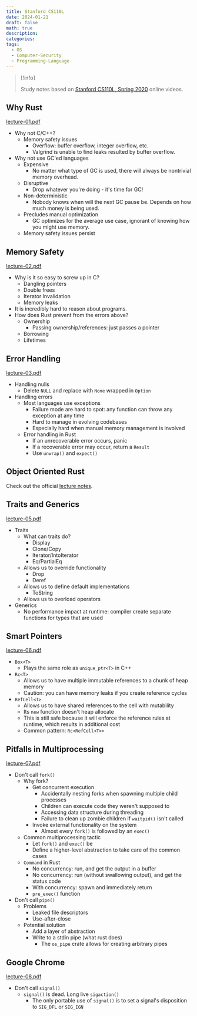 ```yaml
---
title: Stanford CS110L
date: 2024-01-21
draft: false
math: true
description: 
categories: 
tags:
  - OS
  - Computer-Security
  - Programming-Language
---
```



> [!info] 
> 
> Study notes based on [Stanford CS110L, Spring 2020](https://reberhardt.com/cs110l/spring-2020/) online videos.

## Why Rust

[lecture-01.pdf](https://reberhardt.com/cs110l/spring-2020/slides/lecture-01.pdf)

- Why not C/C++?
    - Memory safety issues
        - Overflow: buffer overflow, integer overflow, etc.
        - Valgrind is unable to find leaks resulted by buffer overflow.
- Why not use GC'ed languages
    - Expensive
        - No matter what type of GC is used, there will always be nontrivial memory overhead.
    - Disruptive
        - Drop whatever you're doing - it's time for GC!
    - Non-deterministic
        - Nobody knows when will the next GC pause be. Depends on how much money is being used.
    - Precludes manual optimization
        - GC optimizes for the average use case, ignorant of knowing how you might use memory.
    - Memory safety issues persist

## Memory Safety

[lecture-02.pdf](https://reberhardt.com/cs110l/spring-2020/slides/lecture-02.pdf)

- Why is it so easy to screw up in C?
    - Dangling pointers
    - Double frees
    - Iterator Invalidation
    - Memory leaks
- It is incredibly hard to reason about programs.
- How does Rust prevent from the errors above?
    - Ownership
        - Passing ownership/references: just passes a pointer
    - Borrowing
    - Lifetimes

## Error Handling

[lecture-03.pdf](https://reberhardt.com/cs110l/spring-2020/slides/lecture-03.pdf)

- Handling nulls
    - Delete `NULL` and replace with `None` wrapped in `Option`
- Handling errors
    - Most languages use exceptions
        - Failure mode are hard to spot: any function can throw any exception at any time
        - Hard to manage in evolving codebases
        - Especially hard when manual memory management is involved
    - Error handling in Rust
        - If an unrecoverable error occurs, panic
        - If a recoverable error may occur, return a `Result`
        - Use `unwrap()` and `expect()`

## Object Oriented Rust

Check out the official [lecture notes](https://reberhardt.com/cs110l/spring-2020/lecture-notes/).

## Traits and Generics

[lecture-05.pdf](https://reberhardt.com/cs110l/spring-2020/slides/lecture-05.pdf)

- Traits
    - What can traits do?
        - Display
        - Clone/Copy
        - Iterator/IntoIterator
        - Eq/PartialEq
    - Allows us to override functionality
        - Drop
        - Deref
    - Allows us to define default implementations
        - ToString
    - Allows us to overload operators
- Generics
    - No performance impact at runtime: compiler create separate functions for types that are used

## Smart Pointers

[lecture-06.pdf](https://reberhardt.com/cs110l/spring-2020/slides/lecture-06.pdf)

- `Box<T>`
    - Plays the same role as  `unique_ptr<T>` in C++
- `Rc<T>`
    - Allows us to have multiple immutable references to a chunk of heap memory
    - Caution: you can have memory leaks if you create reference cycles
- `RefCell<T>`
    - Allows us to have shared references to the cell with mutability
    - Its `new` function doesn't heap allocate
    - This is still safe because it will enforce the reference rules at runtime, which results in additional cost
    - Common pattern: `Rc<RefCell<T>>`

## Pitfalls in Multiprocessing

[lecture-07.pdf](https://reberhardt.com/cs110l/spring-2020/slides/lecture-07.pdf)

- Don't call `fork()`
    - Why fork?
        - Get concurrent execution
            - Accidentally nesting forks when spawning multiple child processes
            - Children can execute code they weren't supposed to
            - Accessing data structure during threading
            - Failure to clean up zombie children if `waitpid()` isn't called
        - Invoke external functionality on the system
            - Almost every `fork()` is followed by an `exec()`
    - Common multiprocessing tactic
        - Let `fork()` and `exec()` be
        - Define a higher-level abstraction to take care of the common cases
    - `Command` in Rust
        - No concurrency: run,  and get the output in a buffer
        - No concurrency: run (without swallowing output), and get the status code
        - With concurrency: spawn and immediately return
        - `pre_exec()` function
- Don't call `pipe()`
    - Problems
        - Leaked file descriptors
        - Use-after-close
    - Potential solution
        - Add a layer of abstraction
        - Write to a stdin pipe (what rust does)
            - The `os_pipe` crate allows for creating arbitrary pipes

## Google Chrome

[lecture-08.pdf](https://reberhardt.com/cs110l/spring-2020/slides/lecture-08.pdf)

- Don't call `signal()`
    - `signal()` is dead. Long live `sigaction()`
        - The only portable use of `signal()` is to set a signal's disposition to `SIG_DFL` or `SIG_IGN`